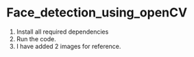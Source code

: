 # Face_detection_using_openCV

1. Install all required dependencies
2. Run the code.
3. I have added 2 images for reference. 

